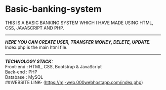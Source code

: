 # Basic-banking-system
THIS IS A BASIC BANKING SYSTEM WHICH I HAVE MADE USING HTML, CSS, JAVASCRIPT AND PHP.
****************************************************************
*************HERE YOU CAN CREATE USER, TRANSFER MONEY, DELETE, UPDATE.*************</br>
Index.php is the main html file.
***************************************************
***TECHNOLOGY STACK:***</br>
Front-end : HTML, CSS, Bootstrap & JavaScript</br>
Back-end : PHP</br>
Database : MySQL</br>
##WEBSITE LINK- (https://mj-web.000webhostapp.com/index.php)
